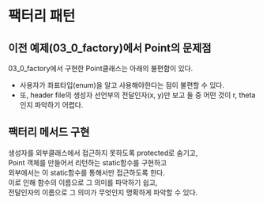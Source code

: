 # 팩터리 패턴  
## 이전 예제(03_0_factory)에서 Point의 문제점  
03_0_factory에서 구현한 Point클래스는 아래의 불편함이 있다.  
 - 사용자가 좌표타입(enum)을 알고 사용해야한다는 점이 불편할 수 있다.  
 - 또, header file의 생성자 선언부의 전달인자(x, y)만 보고 둘 중 어떤 것이 r, theta인지 파악하기 어렵다.  
  
## 팩터리 메서드 구현
생성자를 외부클래스에서 접근하지 못하도록 protected로 숨기고,  
Point 객체를 만들어서 리턴하는 static함수를 구현하고  
외부에서는 이 static함수를 통해서만 접근하도록 한다.  
이로 인해 함수의 이름으로 그 의미를 파악하기 쉽고,  
전달인자의 이름으로 그 의미가 무엇인지 명확하게 파악할 수 있다.  
  